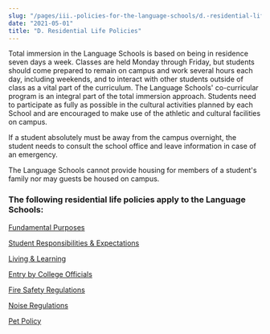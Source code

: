 ```yaml
---
slug: "/pages/iii.-policies-for-the-language-schools/d.-residential-life-policies"
date: "2021-05-01"
title: "D. Residential Life Policies"
---
```


Total immersion in the Language Schools is based on being in residence seven days a week. Classes are held Monday through Friday, but students should come prepared to remain on campus and work several hours each day, including weekends, and to interact with other students outside of class as a vital part of the curriculum. The Language Schools' co-curricular program is an integral part of the total immersion approach. Students need to participate as fully as possible in the cultural activities planned by each School and are encouraged to make use of the athletic and cultural facilities on campus.

If a student absolutely must be away from the campus overnight, the student needs to consult the school office and leave information in case of an emergency.

The Language Schools cannot provide housing for members of a student's family nor may guests be housed on campus.

### The following residential life policies apply to the Language Schools:

[Fundamental Purposes](http://www.middlebury.edu/about/handbook/ug-college-policies/ug-policies/res-life-conduct-policies/residential-life-policies#fundamental)

[Student Responsibilities & Expectations](http://www.middlebury.edu/about/handbook/ug-college-policies/ug-policies/res-life-conduct-policies/residential-life-policies#student)

[Living & Learning](http://www.middlebury.edu/about/handbook/ug-college-policies/ug-policies/res-life-conduct-policies/residential-life-policies#living)

[Entry by College Officials](http://www.middlebury.edu/about/handbook/ug-college-policies/ug-policies/res-life-conduct-policies/residential-life-policies#entry)

[Fire Safety Regulations](http://www.middlebury.edu/about/handbook/ug-college-policies/ug-policies/res-life-conduct-policies/residential-life-policies#firesafety)

[Noise Regulations](http://www.middlebury.edu/about/handbook/ug-college-policies/ug-policies/res-life-conduct-policies/residential-life-policies#noise)

[Pet Policy](http://www.middlebury.edu/about/handbook/ug-college-policies/commun-policies/pets)